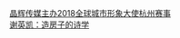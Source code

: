   
[晶辉传媒主办2018全球城市形象大使杭州赛事](http://www.dianyue.me/archives/697/kwg60orgcujnc6p7/)  
[谢英凯：造房子的诗学](http://www.dianyue.me/archives/725/4a2tmmpxnjy65jnw/)
